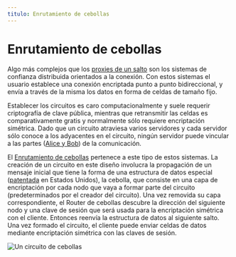 ```yaml
---
titulo: Enrutamiento de cebollas 
---
```


Enrutamiento de cebollas
========================

Algo más complejos que los [proxies de un salto][proxy] son los sistemas de confianza distribuida orientados a la conexión. Con estos
sistemas el usuario establece una conexión encriptada punto a punto bidireccional, y envía a través de la misma los datos en forma
de celdas de tamaño fijo.

Establecer los circuitos es caro computacionalmente y suele requerir criptografía de clave pública, mientras que retransmitir las
celdas es comparativamente gratis y normalmente sólo requiere encriptación simétrica. Dado que un circuito atraviesa varios
servidores y cada servidor sólo conoce a los adyacentes en el circuito, ningún servidor puede vincular a las partes ([Alice y
Bob][nombres])
de la comunicación.

El [Enrutamiento de cebollas][cebollas] pertenece a este tipo de estos sistemas. La creación de un circuito en este diseño involucra la
propagación de un mensaje inicial que tiene la forma de una estructura de datos especial ([patentada] en Estados Unidos), la
cebolla, que consiste en una capa de encriptación por cada nodo que vaya a formar parte del circuito (predeterminados por el
creador del circuito). Una vez removida su capa correspondiente, el Router de cebollas descubre la dirección del siguiente nodo y
una clave de sesión que será usada para la encriptación simétrica con el cliente. Entonces reenvía la estructura de datos al
siguiente salto. Una vez formado el circuito, el cliente puede enviar celdas de datos mediante encriptación simétrica con las
claves de sesión.

![Un circuito de cebollas](/imagenes/cebolla.png "Cada intermediario remueve una capa de la cebolla")

[proxy]: /tecnologias/proxy/
[nombres]: /criptografia/nombres/
[cebollas]: http://www.onion-router.net/
[patentada]: http://patft.uspto.gov/netacgi/nph-Parser?Sect1=PTO1&Sect2=HITOFF&d=PALL&p=1&u=%2Fnetahtml%2FPTO%2Fsrchnum.htm&r=1&f=G&l=50&s1=6266704.PN.&OS=PN/6266704&RS=PN/6266704
